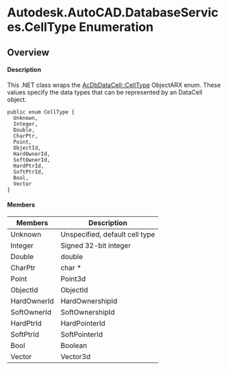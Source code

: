 # Autodesk.AutoCAD.DatabaseServices.CellType Enumeration

## Overview

#### Description
This .NET class wraps the [AcDbDataCell::CellType](AcDbDataCell__CellType.md) ObjectARX enum. 
These values specify the data types that can be represented by an DataCell object.
```text
public enum CellType {
  Unknown,
  Integer,
  Double,
  CharPtr,
  Point,
  ObjectId,
  HardOwnerId,
  SoftOwnerId,
  HardPtrId,
  SoftPtrId,
  Bool,
  Vector
}
```

#### Members
| Members | Description |
| --- | --- |
| Unknown | Unspecified, default cell type |
| Integer | Signed 32-bit integer |
| Double | double |
| CharPtr | char * |
| Point | Point3d |
| ObjectId | ObjectId |
| HardOwnerId | HardOwnershipId |
| SoftOwnerId | SoftOwnershipId |
| HardPtrId | HardPointerId |
| SoftPtrId | SoftPointerId |
| Bool | Boolean |
| Vector | Vector3d |